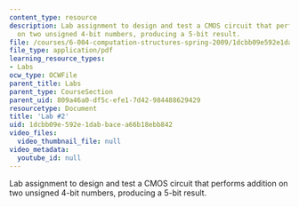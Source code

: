 ```yaml
---
content_type: resource
description: Lab assignment to design and test a CMOS circuit that performs addition
  on two unsigned 4-bit numbers, producing a 5-bit result.
file: /courses/6-004-computation-structures-spring-2009/1dcbb09e592e1dabbacea66b18ebb842_MIT6_004s09_lab02.pdf
file_type: application/pdf
learning_resource_types:
- Labs
ocw_type: OCWFile
parent_title: Labs
parent_type: CourseSection
parent_uid: 809a46a0-df5c-efe1-7d42-984488629429
resourcetype: Document
title: 'Lab #2'
uid: 1dcbb09e-592e-1dab-bace-a66b18ebb842
video_files:
  video_thumbnail_file: null
video_metadata:
  youtube_id: null
---
```

Lab assignment to design and test a CMOS circuit that performs addition on two unsigned 4-bit numbers, producing a 5-bit result.

